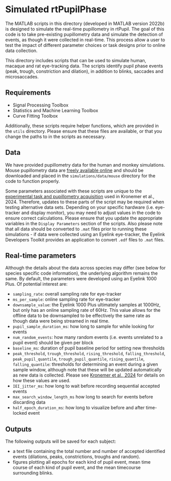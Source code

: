 # Simulated rtPupilPhase

The MATLAB scripts in this directory (developed in MATLAB version 2022b) is designed to simulate the real-time pupillometry in rtPupil. The goal of this code is to take pre-existing pupillometry data and simulate the detection of events, as though it were collected in real-time. This process allow a user to test the impact of different parameter choices or task designs prior to online data collection.

This directory includes scripts that can be used to simulate human, macaque and rat eye-tracking data. The scripts identify pupil phase events (peak, trough, constriction and dilation), in addition to blinks, saccades and microsaccades.

## Requirements

- Signal Processing Toolbox
- Statistics and Machine Learning Toolbox
- Curve Fitting Toolbox

Additionally, these scripts require helper functions, which are provided in the `utils` directory. Please ensure that these files are available, or that you change the paths to in the scripts as necessary.

## Data

We have provided pupillometry data for the human and monkey simulations. Mouse pupillometry data are [freely available online](https://www.sciencedirect.com/science/article/pii/S2211124723005387) and should be downloaded and placed in the `simulations/data/mouse` directory for the code to function properly.

Some parameters associated with these scripts are unique to the [experimental task and pupillometry acquisition](https://github.com/nimh-sfim/rtPupilPhase/tree/main/rtPupilPhase) used in Kronemer et al., 2024. Therefore, updates to these parts of the script may be required when testing alternative data sets. Depending on your specific hardware (i.e. eye-tracker and display monitor), you may need to adjust values in the code to ensure correct calculations. Please ensure that you update the appropriate variables in the `Display Parameters` section of the scripts. Also please note that all data should be converted to `.mat` files prior to running these simulations - if data were collected using an Eyelink eye-tracker, the Eyelink Developers Toolkit provides an application to convert `.edf` files to `.mat` files.

## Real-time parameters

Although the details about the data across species may differ (see below for species specific code information), the underlying algorithm remains the same. By default, the parameters were developed using an Eyelink 1000 Plus. Of potential interest are:

- `sampling_rate`: overall sampling rate for eye-tracker
- `ms_per_sample`: online sampling rate for eye-tracker
- `downsample_value`: the Eyelink 1000 Plus ultimately samples at 1000Hz, but only has an online sampling rate of 60Hz. This value allows for the offline data to be downsampled to be effectively the same rate as though data were being streamed in real time.
- `pupil_sample_duration_ms`: how long to sample for while looking for events
- `num_random_events`: how many random events (i.e. events unrelated to a pupil event) should be given per block
- `baseline_ms`: duration of pupil baseline period for setting new thresholds
- `peak_threshold`, `trough_threshold`, `rising_threshold`, `falling_threshold`, `peak_pupil_quantile`, `trough_pupil_quantile`, `rising_quantile`, `falling_quantile`: thresholds for determining an event during a given sample window, although note that these will be updated automatically as new data is collected. Please see [Kronemer et al., 2024](link) for details on how these values are used.
- `IEI_jitter_ms`: how long to wait before recording sequential accepted events
- `max_search_window_length_ms` how long to search for events before discarding data
- `half_epoch_duration_ms`: how long to visualize before and after time-locked event

## Outputs

The following outputs will be saved for each subject:

- a text file containing the total number and number of accepted identified events (dilations, peaks, constrictions, troughs and random).
- figures plotting all epochs for each kind of pupil event, mean time course of each kind of pupil event, and the mean timecourse surrounding blinks.
